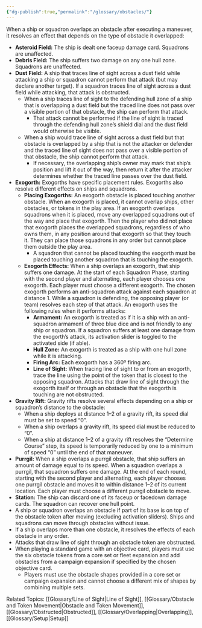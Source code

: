```yaml
---
{"dg-publish":true,"permalink":"/glossary/obstacles/"}
---
```


When a ship or squadron overlaps an obstacle after executing a maneuver, it resolves an effect that depends on the type of obstacle it overlapped:

- **Asteroid Field:** The ship is dealt one faceup damage card. Squadrons are unaffected.
- **Debris Field:** The ship suffers two damage on any one hull zone. Squadrons are unaffected.
- **Dust Field:** A ship that traces line of sight across a dust field while attacking a ship or squadron cannot perform that attack (but may declare another target). If a squadron traces line of sight across a dust field while attacking, that attack is obstructed.
  - When a ship traces line of sight to the defending hull zone of a ship that is overlapping a dust field but the traced line does not pass over a visible portion of that obstacle, the ship can perform that attack.
    - That attack cannot be performed if the line of sight is traced through the defending hull zone’s shield dial and the dust field would otherwise be visible.
  - When a ship would trace line of sight across a dust field but that obstacle is overlapped by a ship that is not the attacker or defender and the traced line of sight does not pass over a visible portion of that obstacle, the ship cannot perform that attack.
    - If necessary, the overlapping ship’s owner may mark that ship’s position and lift it out of the way, then return it after the attacker determines whether the traced line passes over the dust field.
- **Exogorth:** Exogorths have specific placement rules. Exogorths also resolve different effects on ships and squadrons.
  - **Placing Exogorths:** An exogorth obstacle is placed touching another obstacle. When an exogorth is placed, it cannot overlap ships, other obstacles, or tokens in the play area. If an exogorth overlaps squadrons when it is placed, move any overlapped squadrons out of the way and place that exogorth. Then the player who did not place that exogorth places the overlapped squadrons, regardless of who owns them, in any position around that exogorth so that they touch it. They can place those squadrons in any order but cannot place them outside the play area.
    - A squadron that cannot be placed touching the exogorth must be placed touching another squadron that is touching the exogorth.
  - **Exogorth Effects:** When a ship overlaps an exogorth, that ship suffers one damage. At the start of each Squadron Phase, starting with the second player and alternating, each player chooses one exogorth. Each player must choose a different exogorth. The chosen exogorth performs an anti-squadron attack against each squadron at distance 1. While a squadron is defending, the opposing player (or team) resolves each step of that attack. An exogorth uses the following rules when it performs attacks:
    - **Armament:** An exogorth is treated as if it is a ship with an anti-squadron armament of three blue dice and is not friendly to any ship or squadron. If a squadron suffers at least one damage from the exogorth’s attack, its activation slider is toggled to the activated side (if able).
    - **Hull Zone:** An exogorth is treated as a ship with one hull zone while it is attacking.
    - **Firing Arc:** Each exogorth has a 360º firing arc.
    - **Line of Sight:** When tracing line of sight to or from an exogorth, trace the line using the point of the token that is closest to the opposing squadron. Attacks that draw line of sight through the exogorth itself or through an obstacle that the exogorth is touching are not obstructed.
- **Gravity Rift:** Gravity rifts resolve several effects depending on a ship or squadron’s distance to the obstacle:
  - When a ship deploys at distance 1–2 of a gravity rift, its speed dial must be set to speed “0”.
  - When a ship overlaps a gravity rift, its speed dial must be reduced to “0”.
  - When a ship at distance 1–2 of a gravity rift resolves the “Determine Course” step, its speed is temporarily reduced by one to a minimum of speed “0” until the end of that maneuver.
- **Purrgil:** When a ship overlaps a purrgil obstacle, that ship suffers an amount of damage equal to its speed. When a squadron overlaps a purrgil, that squadron suffers one damage. At the end of each round, starting with the second player and alternating, each player chooses one purrgil obstacle and moves it to within distance 1–2 of its current location. Each player must choose a different purrgil obstacle to move.
- **Station:** The ship can discard one of its faceup or facedown damage cards. The squadron can recover one hull point.
- A ship or squadron overlaps an obstacle if part of its base is on top of the obstacle token after moving (excluding activation sliders). Ships and squadrons can move through obstacles without issue.
- If a ship overlaps more than one obstacle, it resolves the effects of each obstacle in any order.
- Attacks that draw line of sight through an obstacle token are obstructed.
- When playing a standard game with an objective card, players must use the six obstacle tokens from a core set or fleet expansion and add obstacles from a campaign expansion if specified by the chosen objective card.
  - Players must use the obstacle shapes provided in a core set or campaign expansion and cannot choose a different mix of shapes by combining multiple sets.

Related Topics: [[Glossary/Line of Sight\|Line of Sight]], [[Glossary/Obstacle and Token Movement\|Obstacle and Token Movement]], [[Glossary/Obstructed\|Obstructed]], [[Glossary/Overlapping\|Overlapping]], [[Glossary/Setup\|Setup]]
